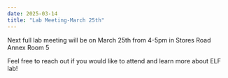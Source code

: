 ```yaml
---
date: 2025-03-14
title: "Lab Meeting-March 25th"
---
```

Next full lab meeting will be on March 25th from 4-5pm in Stores Road Annex Room 5

Feel free to reach out if you would like to attend and learn more about ELF lab!
